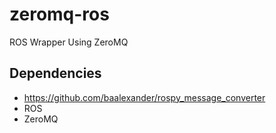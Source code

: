 zeromq-ros
========

ROS Wrapper Using ZeroMQ

## Dependencies
- https://github.com/baalexander/rospy_message_converter
- ROS
- ZeroMQ
